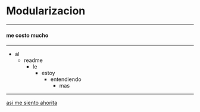 # Modularizacion 
***
#### me costo mucho 
***

* al
	- readme
		- le 
			- estoy
				+ entendiendo 
					* mas
***
[asi me siento ahorita](https://www.google.com/url?sa=i&url=https%3A%2F%2Far.pinterest.com%2Fpin%2F295196950594921849%2F&psig=AOvVaw1dMLc2Yg4WWebv_BsKjVT6&ust=1740280992835000&source=images&cd=vfe&opi=89978449&ved=0CBQQjRxqFwoTCPi4yZmq1osDFQAAAAAdAAAAABAU)